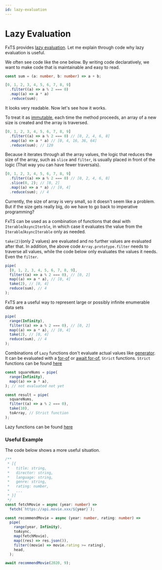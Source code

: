 ```yaml
---
id: lazy-evaluation
---
```


# Lazy Evaluation

FxTS provides [lazy evaluation](https://en.wikipedia.org/wiki/Lazy_evaluation).
Let me explain through code why lazy evaluation is useful.

We often see code like the one below. By writing code declaratively, we want to make code that is maintainable and easy to read.

```ts
const sum = (a: number, b: number) => a + b;

[0, 1, 2, 3, 4, 5, 6, 7, 8, 9]
  .filter((a) => a % 2 === 0)
  .map((a) => a * a)
  .reduce(sum);
```

It looks very readable. Now let's see how it works.

To treat it as [immutable](https://en.wikipedia.org/wiki/Immutable_object), each time the method proceeds,
an array of a new size is created and the array is traversed.

```typescript
[0, 1, 2, 3, 4, 5, 6, 7, 8, 9]
  .filter((a) => a % 2 === 0) // [0, 2, 4, 6, 8]
  .map((a) => a * a) // [0, 4, 16, 36, 64]
  .reduce(sum); // 120
```

Because it iterates through all the array values,
the logic that reduces the size of the array, such as `slice` and `filter`, is usually placed in front of the logic
(That way you can have fewer traversals).

```typescript
[0, 1, 2, 3, 4, 5, 6, 7, 8, 9]
  .filter((a) => a % 2 === 0) // [0, 2, 4, 6, 8]
  .slice(0, 2); // [0, 2]
  .map((a) => a * a) // [0, 4]
  .reduce(sum); // 4
```

Currently, the size of array is very small, so it doesn't seem like a problem.
But if the size gets really big, do we have to go back to imperative programming?

FxTS can be used as a combination of functions that deal with `Iterable`/`AsyncIterble`,
in which case it evaluates the value from the `Iterable`/`AsyncIterable` only as needed.

`take(2)`(only 2 values) are evaluated and no further values are evaluated after that.
In addition, the above code `Array.prototype.filter` needs to traverse all values,
while the code below only evaluates the values it needs. Even the `filter`.

```typescript
pipe(
  [0, 1, 2, 3, 4, 5, 6, 7, 8, 9],
  filter((a) => a % 2 === 0), // [0, 2]
  map((a) => a * a), // [0, 4]
  take(2), // [0, 4]
  reduce(sum), // 4
);
```

FxTS are a useful way to represent large or possibly infinite enumerable data sets

```typescript
pipe(
  range(Infinity),
  filter((a) => a % 2 === 0), // [0, 2]
  map((a) => a * a), // [0, 4]
  take(2), // [0, 4]
  reduce(sum), // 4
);
```

Combinations of `Lazy` functions don't evaluate actual values like [generator](https://developer.mozilla.org/en-US/docs/Web/JavaScript/Reference/Global_Objects/Generator).
It can be evaluated with a [for-of](https://developer.mozilla.org/en-US/docs/Web/JavaScript/Reference/Statements/for...of) or
[await for-of](https://developer.mozilla.org/en-US/docs/Web/JavaScript/Reference/Statements/for-await...of),
`Strict` functions. `Strict` functions can be found [here](https://fxts.dev/docs#strict)

```typescript
const squareNums = pipe(
  range(Infinity),
  map((a) => a * a),
); // not evaluated not yet

const result = pipe(
  squareNums,
  filter((a) => a % 2 === 0),
  take(10),
  toArray, // Strict function
);
```

Lazy functions can be found [here](https://fxts.dev/docs#lazy)

### Useful Example

The code below shows a more useful situation.

```typescript
/**
 * [{
 *   title: string,
 *   director: string,
 *   language: string,
 *   genre: string,
 *   rating: number,
 *   ...
 * }]
 */
const fetchMovie = async (year: number) =>
  fetch(`https://api.movie.xxx/${year}`);

const recommendMovie = async (year: number, rating: number) =>
  pipe(
    range(year, Infinity),
    toAsync,
    map(fetchMovie),
    map((res) => res.json()),
    filter((movie) => movie.rating >= rating),
    head,
  );

await recommendMovie(2020, 9);
```
